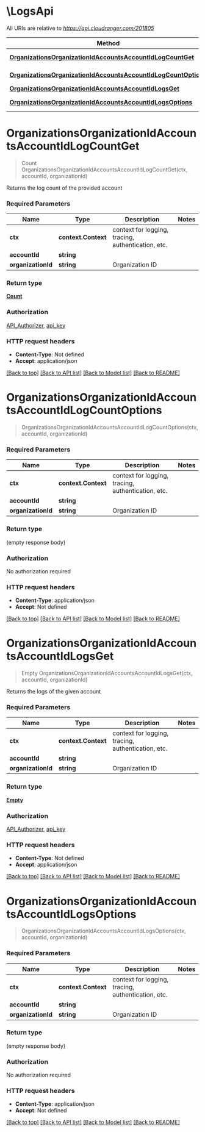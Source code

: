 # \LogsApi

All URIs are relative to *https://api.cloudranger.com/201805*

Method | HTTP request | Description
------------- | ------------- | -------------
[**OrganizationsOrganizationIdAccountsAccountIdLogCountGet**](LogsApi.md#OrganizationsOrganizationIdAccountsAccountIdLogCountGet) | **Get** /organizations/{organization_id}/accounts/{account_id}/log_count | 
[**OrganizationsOrganizationIdAccountsAccountIdLogCountOptions**](LogsApi.md#OrganizationsOrganizationIdAccountsAccountIdLogCountOptions) | **Options** /organizations/{organization_id}/accounts/{account_id}/log_count | 
[**OrganizationsOrganizationIdAccountsAccountIdLogsGet**](LogsApi.md#OrganizationsOrganizationIdAccountsAccountIdLogsGet) | **Get** /organizations/{organization_id}/accounts/{account_id}/logs | 
[**OrganizationsOrganizationIdAccountsAccountIdLogsOptions**](LogsApi.md#OrganizationsOrganizationIdAccountsAccountIdLogsOptions) | **Options** /organizations/{organization_id}/accounts/{account_id}/logs | 


# **OrganizationsOrganizationIdAccountsAccountIdLogCountGet**
> Count OrganizationsOrganizationIdAccountsAccountIdLogCountGet(ctx, accountId, organizationId)


Returns the log count of the provided account

### Required Parameters

Name | Type | Description  | Notes
------------- | ------------- | ------------- | -------------
 **ctx** | **context.Context** | context for logging, tracing, authentication, etc.
  **accountId** | **string**|  | 
  **organizationId** | **string**| Organization ID | 

### Return type

[**Count**](Count.md)

### Authorization

[API_Authorizer](../README.md#API_Authorizer), [api_key](../README.md#api_key)

### HTTP request headers

 - **Content-Type**: Not defined
 - **Accept**: application/json

[[Back to top]](#) [[Back to API list]](../README.md#documentation-for-api-endpoints) [[Back to Model list]](../README.md#documentation-for-models) [[Back to README]](../README.md)

# **OrganizationsOrganizationIdAccountsAccountIdLogCountOptions**
> OrganizationsOrganizationIdAccountsAccountIdLogCountOptions(ctx, accountId, organizationId)


### Required Parameters

Name | Type | Description  | Notes
------------- | ------------- | ------------- | -------------
 **ctx** | **context.Context** | context for logging, tracing, authentication, etc.
  **accountId** | **string**|  | 
  **organizationId** | **string**| Organization ID | 

### Return type

 (empty response body)

### Authorization

No authorization required

### HTTP request headers

 - **Content-Type**: application/json
 - **Accept**: Not defined

[[Back to top]](#) [[Back to API list]](../README.md#documentation-for-api-endpoints) [[Back to Model list]](../README.md#documentation-for-models) [[Back to README]](../README.md)

# **OrganizationsOrganizationIdAccountsAccountIdLogsGet**
> Empty OrganizationsOrganizationIdAccountsAccountIdLogsGet(ctx, accountId, organizationId)


Returns the logs of the given account

### Required Parameters

Name | Type | Description  | Notes
------------- | ------------- | ------------- | -------------
 **ctx** | **context.Context** | context for logging, tracing, authentication, etc.
  **accountId** | **string**|  | 
  **organizationId** | **string**| Organization ID | 

### Return type

[**Empty**](empty.md)

### Authorization

[API_Authorizer](../README.md#API_Authorizer), [api_key](../README.md#api_key)

### HTTP request headers

 - **Content-Type**: Not defined
 - **Accept**: application/json

[[Back to top]](#) [[Back to API list]](../README.md#documentation-for-api-endpoints) [[Back to Model list]](../README.md#documentation-for-models) [[Back to README]](../README.md)

# **OrganizationsOrganizationIdAccountsAccountIdLogsOptions**
> OrganizationsOrganizationIdAccountsAccountIdLogsOptions(ctx, accountId, organizationId)


### Required Parameters

Name | Type | Description  | Notes
------------- | ------------- | ------------- | -------------
 **ctx** | **context.Context** | context for logging, tracing, authentication, etc.
  **accountId** | **string**|  | 
  **organizationId** | **string**| Organization ID | 

### Return type

 (empty response body)

### Authorization

No authorization required

### HTTP request headers

 - **Content-Type**: application/json
 - **Accept**: Not defined

[[Back to top]](#) [[Back to API list]](../README.md#documentation-for-api-endpoints) [[Back to Model list]](../README.md#documentation-for-models) [[Back to README]](../README.md)

